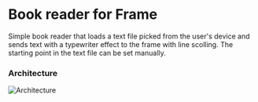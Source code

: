 # Book reader for Frame

Simple book reader that loads a text file picked from the user's device and sends text with a typewriter effect to the frame with line scolling.
The starting point in the text file can be set manually.

### Architecture
![Architecture](docs/Frame%20App%20Architecture%20-%20Teleprompter.svg)
